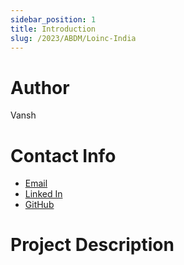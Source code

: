 ```yaml
---
sidebar_position: 1
title: Introduction
slug: /2023/ABDM/Loinc-India
---
```



# Author
Vansh

# Contact Info
- [Email](bt20eee008@nituk.ac.in)
- [Linked In](https://www.linkedin.com/in/vansh-kamboj-473136228/)
- [GitHub](https://github.com/Vansh-Kamboj)

# Project Description

